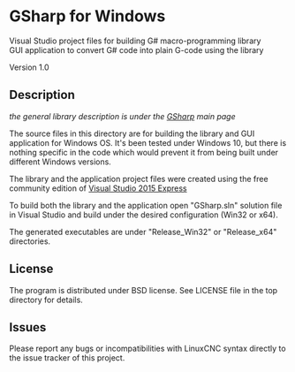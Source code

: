 # GSharp for Windows
Visual Studio project files for building G# macro-programming library <br/>
GUI application to convert G# code into plain G-code using the library

Version 1.0

Description
-----------
*the general library description is under the [GSharp](https://github.com/nrsoft/gsharp) main page*

The source files in this directory are for building the library and GUI application for Windows OS. It's been tested under Windows 10, but there is nothing specific in the code which would prevent it from being built under different Windows versions.

The library and the application project files were created using the free community edition of [Visual Studio 2015 Express](https://www.visualstudio.com/en-us/products/visual-studio-express-vs.aspx)

To build both the library and the application open "GSharp.sln" solution file in Visual Studio and build under the desired configuration (Win32 or x64).

The generated executables are under "Release\_Win32" or "Release\_x64" directories.

License
-------
The program is distributed under BSD license. See LICENSE file in the top directory for details.

Issues
--------
Please report any bugs or incompatibilities with LinuxCNC syntax directly to the issue tracker of this project.

